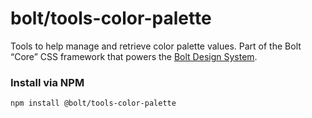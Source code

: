 # bolt/tools-color-palette
Tools to help manage and retrieve color palette values. Part of the Bolt “Core” CSS framework that powers the [Bolt Design System](https://www.boltdesignsystem.com).

### Install via NPM
```
npm install @bolt/tools-color-palette
```
